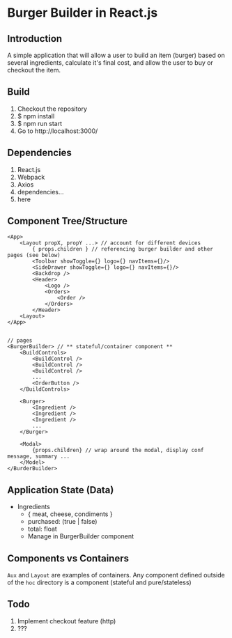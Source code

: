 # Burger Builder in React.js

## Introduction

A simple application that will allow a user to build an item (burger) based on several ingredients, calculate it's final cost, and allow the user to buy or checkout the item.

## Build

1. Checkout the repository
2. \$ npm install
3. \$ npm run start
4. Go to http://localhost:3000/

## Dependencies

1. React.js
2. Webpack
3. Axios
4. dependencies...
5. here

## Component Tree/Structure

```
<App>
    <Layout propX, propY ...> // account for different devices
        { props.children } // referencing burger builder and other pages (see below)
        <Toolbar showToggle={} logo={} navItems={}/>
        <SideDrawer showToggle={} logo={} navItems={}/>
        <Backdrop />
        <Header>
            <Logo />
            <Orders>
                <Order />
            </Orders>
        </Header>
    <Layout>
</App>


// pages
<BurgerBuilder> // ** stateful/container component **
    <BuildControls>
        <BuildControl />
        <BuildControl />
        <BuildControl />
        ...
        <OrderButton />
    </BuildControls>

    <Burger>
        <Ingredient />
        <Ingredient />
        <Ingredient />
        ...
    </Burger>

    <Modal>
        {props.children} // wrap around the modal, display conf message, summary ...
    </Model>
</BurderBuilder>
```

## Application State (Data)

- Ingredients
  - { meat, cheese, condiments }
  - purchased: (true | false)
  - total: float
  - Manage in BurgerBuilder component

## Components vs Containers

`Aux` and `Layout` are examples of containers. Any component defined outside of the `hoc` directory is a component (stateful and pure/stateless)

## Todo

1. Implement checkout feature (http)
2. ???
